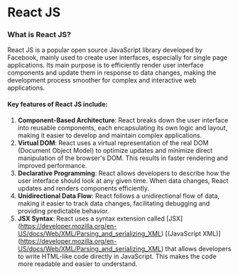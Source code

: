 # React JS

### What is React JS?

React JS is a popular open source JavaScript library developed by Facebook, mainly used to create user interfaces, especially for single page applications. Its main purpose is to efficiently render user interface components and update them in response to data changes, making the development process smoother for complex and interactive web applications.

#### Key features of React JS include:

1. **Component-Based Architecture**: React breaks down the user interface into reusable components, each encapsulating its own logic and layout, making it easier to develop and maintain complex applications.
2. **Virtual DOM**: React uses a virtual representation of the real DOM (Document Object Model) to optimize updates and minimize direct manipulation of the browser's DOM. This results in faster rendering and improved performance.
3. **Declarative Programming**: React allows developers to describe how the user interface should look at any given time. When data changes, React updates and renders components efficiently.
4. **Unidirectional Data Flow**: React follows a unidirectional flow of data, making it easier to track data changes, facilitating debugging and providing predictable behavior.
5. **JSX Syntax**: React uses a syntax extension called [JSX] (https://developer.mozilla.org/en-US/docs/Web/XML/Parsing_and_serializing_XML) [(JavaScript XML)] (https://developer.mozilla.org/en-US/docs/Web/XML/Parsing_and_serializing_XML) that allows developers to write HTML-like code directly in JavaScript. This makes the code more readable and easier to understand.
